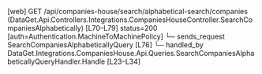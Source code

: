 [web] GET /api/companies-house/search/alphabetical-search/companies  (DataGet.Api.Controllers.Integrations.CompaniesHouseController.SearchCompaniesAlphabetically)  [L70–L79] status=200 [auth=Authentication.MachineToMachinePolicy]
  └─ sends_request SearchCompaniesAlphabeticallyQuery [L76]
    └─ handled_by DataGet.Integrations.CompaniesHouse.Api.Queries.SearchCompaniesAlphabeticallyQueryHandler.Handle [L23–L34]

